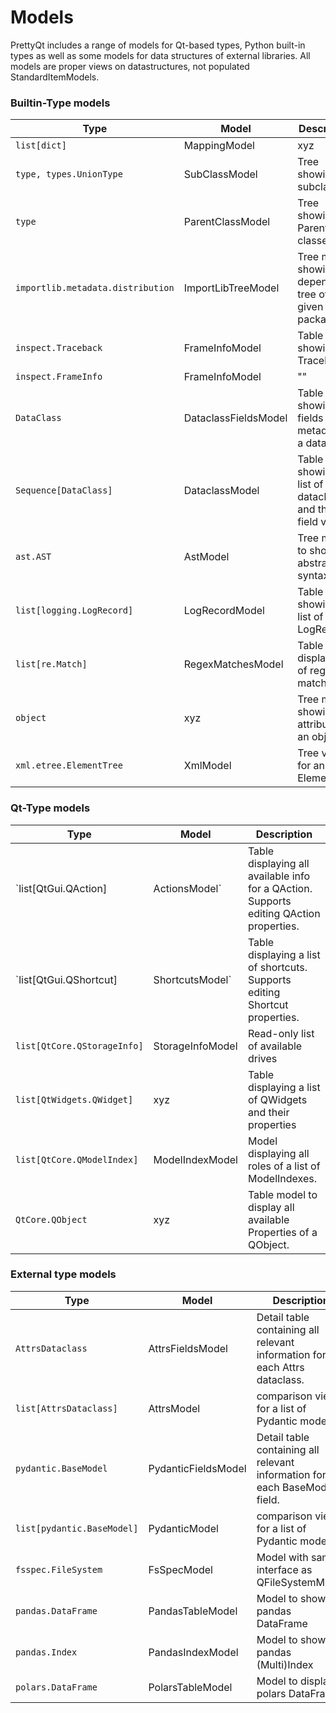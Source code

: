 Models
======

PrettyQt includes a range of models for Qt-based types, Python built-in types as well as
some models for data structures of external libraries.
All models are proper views on datastructures, not populated StandardItemModels.

### Builtin-Type models


| Type | Model | Description |
|------|-------|-------------|
| `list[dict]` | MappingModel | xyz
| `type, types.UnionType`  | SubClassModel | Tree showing all subclasses
| `type` | ParentClassModel | Tree showing all Parent classes
| `importlib.metadata.distribution`| ImportLibTreeModel | Tree model showing a dependency tree of given package
| `inspect.Traceback` | FrameInfoModel | Table model showing Traceback
| `inspect.FrameInfo` | FrameInfoModel | ""
| `DataClass` | DataclassFieldsModel | Table showing all fields + metadata of a dataclass
| `Sequence[DataClass]` | DataclassModel | Table showing a list of dataclasses and their field values
| `ast.AST` | AstModel | Tree model to show an abstract syntax tree
| `list[logging.LogRecord]` | LogRecordModel | Table showing a list of LogRecords
| `list[re.Match]` | RegexMatchesModel | Table do display list of regex matches
| `object`| xyz | Tree model showing all attributes of an object.
| `xml.etree.ElementTree` | XmlModel | Tree view for an xml ElementTree

### Qt-Type models

| Type | Model | Description |
|------|-------|-------------|
| `list[QtGui.QAction] | ActionsModel`| Table displaying all available info for a QAction. Supports editing QAction properties.
| `list[QtGui.QShortcut] | ShortcutsModel` | Table displaying a list of shortcuts. Supports editing Shortcut properties.
| `list[QtCore.QStorageInfo]` |StorageInfoModel | Read-only list of available drives
| `list[QtWidgets.QWidget]` | xyz | Table displaying a list of QWidgets and their properties
| `list[QtCore.QModelIndex]` | ModelIndexModel | Model displaying all roles of a list of ModelIndexes.
| `QtCore.QObject` | xyz | Table model to display all available Properties of a QObject.

### External type models

| Type | Model | Description |
|------|-------|-------------|
| `AttrsDataclass` | AttrsFieldsModel | Detail table containing all relevant information for each Attrs dataclass.
| `list[AttrsDataclass]`| AttrsModel | comparison view for a list of Pydantic models.
|`pydantic.BaseModel`| PydanticFieldsModel | Detail table containing all relevant information for each BaseModel field.
| `list[pydantic.BaseModel]` | PydanticModel | comparison view for a list of Pydantic models.
| `fsspec.FileSystem` | FsSpecModel | Model with same interface as QFileSystemModel
| `pandas.DataFrame` | PandasTableModel | Model to show a pandas DataFrame
| `pandas.Index` | PandasIndexModel | Model to show a pandas (Multi)Index
| `polars.DataFrame` | PolarsTableModel | Model to display a polars DataFrame


